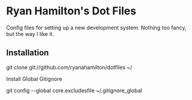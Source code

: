 Ryan Hamilton's Dot Files
=========================
Config files for setting up a new development system. Nothing too fancy, but the way I like it.

Installation
------------

  git clone git://github.com/ryanahamilton/dotfiles ~/

Install Global Gitignore

  git config --global core.excludesfile ~/.gitignore_global

